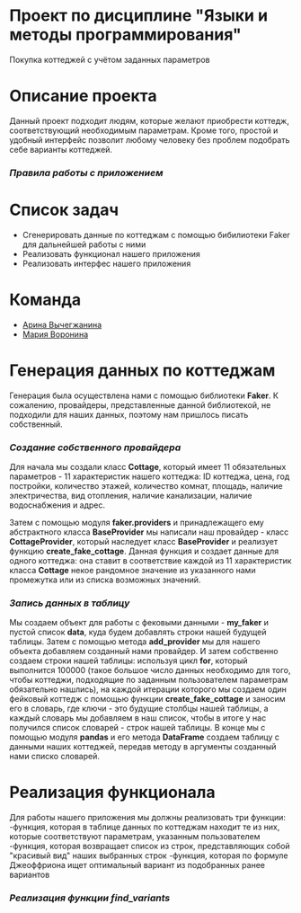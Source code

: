 # Проект по дисциплине "Языки и методы программирования"
Покупка коттеджей с учётом заданных параметров

# Описание проекта
Данный проект подходит людям, которые желают приобрести коттедж, соответствующий необходимым параметрам. Кроме того, простой и удобный интерфейс позволит любому человеку без проблем подобрать себе варианты коттеджей.

### ***Правила работы с приложением***

# Список задач
- Сгенерировать данные по коттеджам с помощью бибилиотеки Faker для дальнейшей работы с ними
- Реализовать функционал нашего приложения
- Реализовать интерфес нашего приложения

# Команда
- [Арина Вычегжанина](https://github.com/ArinaVychegzhanina)
- [Мария Воронина](https://github.com/MariVoronina)

# Генерация данных по коттеджам
Генерация была осуществлена нами с помощью библиотеки **Faker**. К сожалению, провайдеры, представленные данной библиотекой, не подходили для наших данных, поэтому нам пришлось писать собственный.

### ***Создание собственного провайдера***
Для начала мы создали класс **Cottage**, который имеет 11 обязательных параметров - 11 характеристик нашего коттеджа: ID коттеджа, цена, год постройки, количество этажей, количество комнат, площадь, наличие электричества, вид отопления, наличие канализации, наличие водоснабжения и адрес.

Затем с помощью модуля **faker.providers** и принадлежащего ему абстрактного класса **BaseProvider** мы написали наш провайдер - класс **CottageProvider**, который наследует класс **BaseProvider** и реализует функцию **create_fake_cottage**. Данная функция и создает данные для одного коттеджа: она ставит в соответствие каждой из 11 характеристик класса **Cottage** некое рандомное значение из указанного нами промежутка или из списка возможных значений.

### ***Запись данных в таблицу***
Мы создаем объект для работы с фековыми данными - **my_faker** и пустой список **data**, куда будем добавлять строки нашей будущей таблицы.
Затем с помощью метода **add_provider** мы для нашего объекта добавляем созданный нами провайдер. И затем собственно создаем строки нашей таблицы: используя цикл **for**, который выполнится 100000 (такое большое число данных необходимо для того, чтобы коттеджи, подходящие по заданным пользователем параметрам обязательно нашлись), на каждой итерации которого мы создаем один фейковый коттедж с помощью функции **create_fake_cottage** и заносим его в словарь, где ключи - это будущие столбцы нашей таблицы, а каждый словарь мы добавляем в наш список, чтобы в итоге у нас получился список словарей - строк нашей таблицы.
В конце мы с помощью модуля **pandas** и его метода **DataFrame** создаем таблицу с данными наших коттеджей, передав методу в аргументы созданный нами списко словарей.

# Реализация функционала
Для работы нашего приложения мы должны реализовать три функции:
-функция, которая в таблице данных по коттеджам находит те из них, которые соответствуют параметрам, указанным пользователем
-функция, которая возвращает список из строк, представляющих собой "красивый вид" наших выбранных строк
-функция, которая по формуле Джеоффриона ищет оптимальный вариант из подобранных ранее вариантов

### ***Реализация функции find_variants***
